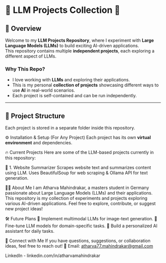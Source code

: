 # 🦙 LLM Projects Collection 🚀

## 📌 Overview
Welcome to my **LLM Projects Repository**, where I experiment with **Large Language Models (LLMs)** to build exciting AI-driven applications.  
This repository contains multiple **independent projects**, each exploring a different aspect of LLMs.

### **Why This Repo?**
- I love working with **LLMs** and exploring their applications.  
- This is my personal **collection of projects** showcasing different ways to use **AI** in real-world scenarios.  
- Each project is self-contained and can be run independently.

---

## 📂 Project Structure
Each project is stored in a separate folder inside this repository.

⚙️ Installation & Setup (For Any Project)
Each project has its own **virtual environment** and dependencies.

🔥 Current Projects
Here are some of the LLM-based projects currently in this repository:

📝 1. Website Summarizer
Scrapes website text and summarizes content using LLM.
Uses BeautifulSoup for web scraping & Ollama API for text generation.

👨‍💻 About Me
I am Atharva Mahindrakar, a masters student in Germany passionate about Large Language Models (LLMs) and their applications.
This repository is my collection of experiments and projects exploring various AI-driven applications.
Feel free to explore, contribute, or suggest new project ideas!

🛠 Future Plans
🔹 Implement multimodal LLMs for image-text generation.
🔹 Fine-tune LLM models for domain-specific tasks.
🔹 Build a personalized AI assistant for daily tasks.

🔗 Connect with Me
If you have questions, suggestions, or collaboration ideas, feel free to reach out!
📩 Email: atharva77.mahindrakar@gmail.com

LinkedIn - linkedin.com/in/atharvamahindrakar
